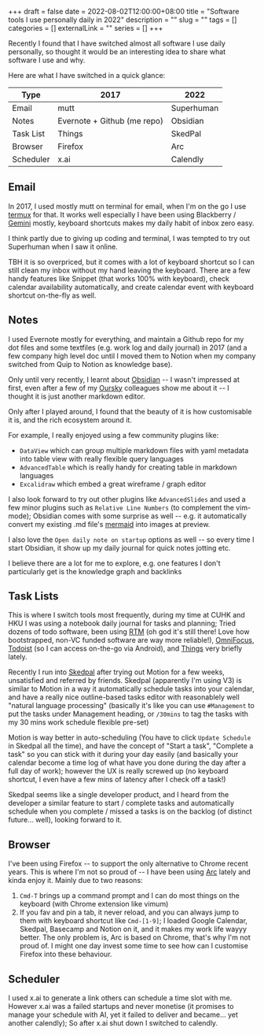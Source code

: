 +++ 
draft = false
date = 2022-08-02T12:00:00+08:00
title = "Software tools I use personally daily in 2022"
description = ""
slug = "" 
tags = []
categories = []
externalLink = ""
series = []
+++

Recently I found that I have switched almost all software I use daily personally, so thought it would be an interesting idea to share what software I use and why.

Here are what I have switched in a quick glance:

| Type      | 2017                        | 2022            |
| --------- | --------------------------- | --------------- |
| Email     | mutt                        | Superhuman      |
| Notes     | Evernote + Github (me repo) | Obsidian        |
| Task List | Things                      | SkedPal         |
| Browser   | Firefox                     | Arc             |
| Scheduler | x.ai                        | Calendly                |

## Email
In 2017, I used mostly mutt on terminal for email, when I'm on the go I use [termux](termux.dev) for that. It works well especially I have been using Blackberry / [Gemini](https://store.planetcom.co.uk/collections/devices) mostly, keyboard shortcuts makes my daily habit of inbox zero easy.

I think partly due to giving up coding and terminal, I was tempted to try out Superhuman when I saw it online.

TBH it is so overpriced, but it comes with a lot of keyboard shortcut so I can still clean my inbox without my hand leaving the keyboard. There are a few handy features like Snippet (that works 100% with keyboard), check calendar availability automatically, and create calendar event with keyboard shortcut on-the-fly as well.

## Notes
I used Evernote mostly for everything, and maintain a Github repo for my dot files and some textfiles (e.g. work log and daily journal) in 2017 (and a few company high level doc until I moved them to Notion when my company switched from Quip to Notion as knowledge base).

Only until very recently, I learnt about [Obsidian](https://obsidian.md) -- I wasn't impressed at first, even after a few of my [Oursky](https://oursky.com) colleagues show me about it -- I thought it is just another markdown editor.

Only after I played around, I found that the beauty of it is how customisable it is, and the rich ecosystem around it.

For example, I really enjoyed using a few community plugins like:
- `DataView` which can group multiple markdown files with yaml metadata into table view with really flexible query languages
- `AdvancedTable` which is really handy for creating table in markdown languages
- `Excalidraw` which embed a great wireframe / graph editor

I also look forward to try out other plugins like `AdvancedSlides` and used a few minor plugins such as `Relative Line Numbers` (to complement the vim-mode); Obsidian comes with some surprise as well -- e.g. it automatically convert my existing .md file's [mermaid](https://mermaid-js.github.io/) into images at preview.

I also love the `Open daily note on startup` options as well -- so every time I start Obsidian, it show up my daily journal for quick notes jotting etc.

I believe there are a lot for me to explore, e.g. one features I don't particularly get is the knowledge graph and backlinks

## Task Lists
This is where I switch tools most frequently, during my time at CUHK and HKU I was using a notebook daily journal for tasks and planning; Tried dozens of todo software, been using [RTM](https://www.rememberthemilk.com/) (oh god it's still there! Love how bootstrapped, non-VC funded software are way more reliable!), [OmniFocus](https://www.omnigroup.com/omnifocus/), [Todoist](https://todoist.com) (so I can access on-the-go via Android), and [Things](https://culturedcode.com/things/) very briefly lately.

Recently I run into [Skedpal](https://skedpal.com) after trying out Motion for a few weeks, unsatisfied and referred by friends. Skedpal (apparently I'm using V3) is similar to Motion in a way it automatically schedule tasks into your calendar, and have a really nice outline-based tasks editor with reasonablely well "natural language processing" (basically it's like you can use `#Management` to put the tasks under Management heading, or `/30mins` to tag the tasks with my 30 mins work schedule flexible pre-set)

Motion is way better in auto-scheduling (You have to click `Update Schedule` in Skedpal all the time), and have the concept of "Start a task", "Complete a task" so you can stick with it during your day easily (and basically your calendar become a time log of what have you done during the day after a full day of work); however the UX is really screwed up (no keyboard shortcut, I even have a few mins of latency after I check off a task!)

Skedpal seems like a single developer product, and I heard from the developer a similar feature to start / complete tasks and automatically schedule when you complete / missed a tasks is on the backlog (of distinct future... well), looking forward to it.

## Browser
I've been using Firefox -- to support the only alternative to Chrome recent years. This is where I'm not so proud of -- I have been using [Arc](https://thebrowser.company/) lately and kinda enjoy it. Mainly due to two reasons:
1. `Cmd-T` brings up a command prompt and I can do most things on the keyboard (with Chrome extension like vimum)
2. If you fav and pin a tab, it never reload, and you can always jump to them with keyboard shortcut like `Cmd-[1-9]`; I loaded Google Calendar, Skedpal, Basecamp and Notion on it, and it makes my work life wayyy better.
The only problem is, Arc is based on Chrome, that's why I'm not proud of. I might one day invest some time to see how can I customise Firefox into these behaviour.

## Scheduler
I used x.ai to generate a link others can schedule a time slot with me. However x.ai was a failed startups and never monetise (it promises to manage your schedule with AI, yet it failed to deliver and became... yet another calendly); So after x.ai shut down I switched to calendly.
